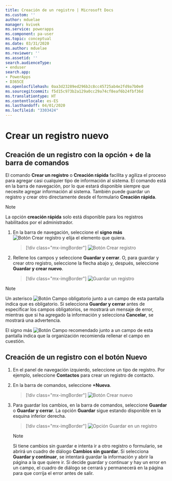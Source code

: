 ```yaml
---
title: Creación de un registro | Microsoft Docs
ms.custom: ''
author: mduelae
manager: kvivek
ms.service: powerapps
ms.component: pa-user
ms.topic: conceptual
ms.date: 03/31/2020
ms.author: mduelae
ms.reviewer: ''
ms.assetid: ''
search.audienceType:
- enduser
search.app:
- PowerApps
- D365CE
ms.openlocfilehash: 0aa3d23289ed296b2c8cc45725ab4e2fd9a7b0e0
ms.sourcegitcommit: f5d15c973b2a129a0cc29a74cf8eaf6b24fbf36d
ms.translationtype: HT
ms.contentlocale: es-ES
ms.lasthandoff: 04/01/2020
ms.locfileid: "3303424"
---
```

# <a name="create-a-new-record"></a>Crear un registro nuevo

## <a name="create-a-new-record-using-the--option-on-the-command-bar"></a>Creación de un registro con la opción + de la barra de comandos

El comando **Crear un registro** o **Creación rápida** facilita y agiliza el proceso para agregar casi cualquier tipo de información al sistema. El comando está en la barra de navegación, por lo que estará disponible siempre que necesite agregar información al sistema. También puede guardar un registro y crear otro directamente desde el formulario **Creación rápida**.

> [!NOTE]
> La opción **creación rápida** solo está disponible para los registros habilitados por el administrador.
    
1. En la barra de navegación, seleccione el **signo más** ![Botón Crear registro](media/create-record-button.png "Botón Crear registro") y elija el elemento que quiera.  

    > [!div class="mx-imgBorder"] 
    > ![Botón Crear registro](media/newrecord1.png "Botón Crear registro")
  
2.  Rellene los campos y seleccione **Guardar y cerrar**. O, para guardar y crear otro registro, seleccione la flecha abajo y, después, seleccione **Guardar y crear nuevo**.

     > [!div class="mx-imgBorder"] 
     > ![Guardar un registro](media/quick_create.png "Guardar un registro")
  
> [!NOTE]
> Un asterisco ![Botón Campo obligatorio](media/required-field-button.png "Botón Campo obligatorio") junto a un campo de esta pantalla indica que es obligatorio. Si selecciona **Guardar y cerrar** antes de especificar los campos obligatorios, se mostrará un mensaje de error, mientras que si ha agregado la información y selecciona **Cancelar**, se mostrará una advertencia.
>   
> El signo más ![Botón Campo recomendado](media/recommended-field-button.png "Botón Campo recomendado") junto a un campo de esta pantalla indica que la organización recomienda rellenar el campo en cuestión.  


## <a name="create-a-new-record-using-the-new-button"></a>Creación de un registro con el botón Nuevo 

1. En el panel de navegación izquierdo, seleccione un tipo de registro. Por ejemplo, seleccione **Contactos** para crear un registro de contacto.
2. En la barra de comandos, seleccione **+Nueva**.

    > [!div class="mx-imgBorder"] 
    > ![Botón Crear nuevo](media/newrecord2.png "Botón Crear nuevo")
  
3. Para guardar los cambios, en la barra de comandos, seleccione **Guardar** o **Guardar y cerrar**. La opción **Guardar** sigue estando disponible en la esquina inferior derecha.

    > [!div class="mx-imgBorder"] 
    > ![Opción Guardar en un registro](media/saveoptionalwaysvisible.png "Opción Guardar en un registro")

   > [!NOTE]
   > Si tiene cambios sin guardar e intenta ir a otro registro o formulario, se abrirá un cuadro de diálogo **Cambios sin guardar**. Si selecciona **Guardar y continuar**, se intentará guardar la información y abrir la página a la que quiere ir. Si decide guardar y continuar y hay un error en un campo, el cuadro de diálogo se cerrará y permanecerá en la página para que corrija el error antes de salir.

 


